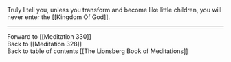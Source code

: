 Truly I tell you, unless you transform and become like little children, you will never enter the [[Kingdom Of God]]. 

___

Forward to [[Meditation 330]]  
Back to [[Meditation 328]]  
Back to table of contents [[The Lionsberg Book of Meditations]]  